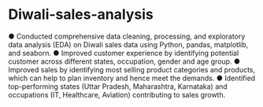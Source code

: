 # Diwali-sales-analysis

●	Conducted comprehensive data cleaning, processing, and exploratory data analysis (EDA) on Diwali sales data using Python, pandas, matplotlib, and seaborn.
●	Improved customer experience by identifying potential customer across different states, occupation, gender and age group.
●	Improved sales by identifying most selling product categories and products, which can help to plan inventory and hence meet the demands.
●	Identified top-performing states (Uttar Pradesh, Maharashtra, Karnataka) and occupations (IT, Healthcare, Aviation) contributing to sales growth.
